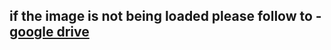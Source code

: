 ## if the image is not being loaded please follow to - [google drive](https://drive.google.com/drive/folders/129FhppuhN07yCecYp17lGM5SYTHKt7jP?usp=sharing)
